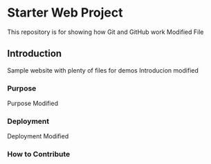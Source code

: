 # Starter Web Project

This repository is for showing how Git and GitHub work
Modified File
## Introduction

Sample website with plenty of files for demos
Introducion modified

### Purpose
Purpose Modified
### Deployment
Deployment Modified
### How to Contribute

